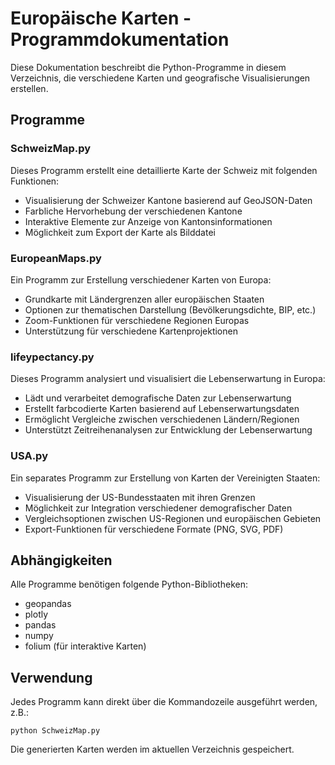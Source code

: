 # Europäische Karten - Programmdokumentation

Diese Dokumentation beschreibt die Python-Programme in diesem Verzeichnis, die verschiedene Karten und geografische Visualisierungen erstellen.

## Programme

### SchweizMap.py
Dieses Programm erstellt eine detaillierte Karte der Schweiz mit folgenden Funktionen:
- Visualisierung der Schweizer Kantone basierend auf GeoJSON-Daten
- Farbliche Hervorhebung der verschiedenen Kantone
- Interaktive Elemente zur Anzeige von Kantonsinformationen
- Möglichkeit zum Export der Karte als Bilddatei

### EuropeanMaps.py
Ein Programm zur Erstellung verschiedener Karten von Europa:
- Grundkarte mit Ländergrenzen aller europäischen Staaten
- Optionen zur thematischen Darstellung (Bevölkerungsdichte, BIP, etc.)
- Zoom-Funktionen für verschiedene Regionen Europas
- Unterstützung für verschiedene Kartenprojektionen

### lifeypectancy.py
Dieses Programm analysiert und visualisiert die Lebenserwartung in Europa:
- Lädt und verarbeitet demografische Daten zur Lebenserwartung
- Erstellt farbcodierte Karten basierend auf Lebenserwartungsdaten
- Ermöglicht Vergleiche zwischen verschiedenen Ländern/Regionen
- Unterstützt Zeitreihenanalysen zur Entwicklung der Lebenserwartung

### USA.py
Ein separates Programm zur Erstellung von Karten der Vereinigten Staaten:
- Visualisierung der US-Bundesstaaten mit ihren Grenzen
- Möglichkeit zur Integration verschiedener demografischer Daten
- Vergleichsoptionen zwischen US-Regionen und europäischen Gebieten
- Export-Funktionen für verschiedene Formate (PNG, SVG, PDF)

## Abhängigkeiten
Alle Programme benötigen folgende Python-Bibliotheken:
- geopandas
- plotly
- pandas
- numpy
- folium (für interaktive Karten)

## Verwendung
Jedes Programm kann direkt über die Kommandozeile ausgeführt werden, z.B.:
```
python SchweizMap.py
```

Die generierten Karten werden im aktuellen Verzeichnis gespeichert.